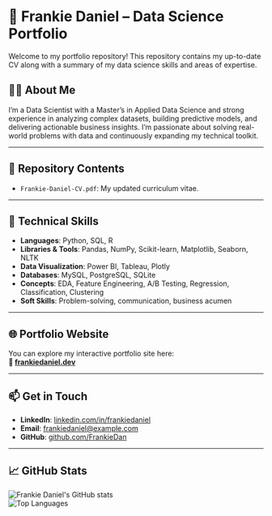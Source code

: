 # 📄 Frankie Daniel – Data Science Portfolio

Welcome to my portfolio repository! This repository contains my up-to-date CV along with a summary of my data science skills and areas of expertise.

## 👨‍💼 About Me

I’m a Data Scientist with a Master’s in Applied Data Science and strong experience in analyzing complex datasets, building predictive models, and delivering actionable business insights. I’m passionate about solving real-world problems with data and continuously expanding my technical toolkit.

---

## 📁 Repository Contents

- `Frankie-Daniel-CV.pdf`: My updated curriculum vitae.

---

## 🧠 Technical Skills

- **Languages**: Python, SQL, R  
- **Libraries & Tools**: Pandas, NumPy, Scikit-learn, Matplotlib, Seaborn, NLTK  
- **Data Visualization**: Power BI, Tableau, Plotly  
- **Databases**: MySQL, PostgreSQL, SQLite  
- **Concepts**: EDA, Feature Engineering, A/B Testing, Regression, Classification, Clustering  
- **Soft Skills**: Problem-solving, communication, business acumen

---

## 🌐 Portfolio Website

You can explore my interactive portfolio site here:  
**🔗 [frankiedaniel.dev](https://frankiedaniel.dev)**

---

## 📫 Get in Touch

- **LinkedIn**: [linkedin.com/in/frankiedaniel](https://www.linkedin.com/in/frankiedaniel)  
- **Email**: frankiedaniel@example.com  
- **GitHub**: [github.com/FrankieDan](https://github.com/FrankieDan)

---

## 📈 GitHub Stats

![Frankie Daniel's GitHub stats](https://github-readme-stats.vercel.app/api?username=FrankieDan&show_icons=true&theme=default)  
![Top Languages](https://github-readme-stats.vercel.app/api/top-langs/?username=FrankieDan&layout=compact)
